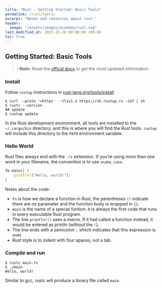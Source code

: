 ```yaml
---
title: "Rust - Getting Started: Basic Tools"
permalink: /rust/tools/
excerpt: "Notes and resources about rust."
header:
  image: "/assets/images/academy/rust.svg"
last_modified_at: 2021-12-26 00:00:00 +00:00
toc: true
---
```


## Getting Started: Basic Tools

> :information_source: **Note:** Read the [offical docs](https://www.rust-lang.org/learn) to get the most updated information.

### Install

Follow `rustup` instructions in [rust-lang.org/tools/install](https://www.rust-lang.org/tools/install)

```console
$ curl --proto '=https' --tlsv1.3 https://sh.rustup.rs -sSf | sh
$ rustc --version
## update
$ rustup update
```

In the Rust development environment, all tools are installed to the `~/.cargo/bin` directory, and this is where you will find the Rust tools.
`rustup` will include this directory to the `PATH` environment variable.


### Hello World

Rust files always end with the `.rs` extension.
If you’re using more than one word in your filename, the convention is to use `snake_case`.

```rs
fn main() {
    println!("Hello, world!");
}
```

Notes about the code:

* `fn` is how we declare a function in Rust, the parentheses `()` indicate there are no parameter and  the function body is wrapped in `{}`.
* `main` is the name of a special funtion: it is always the first code that runs in every executable Rust program.
* The line `println!()` uses a *macro*. If it had called a function instead, it would be entered as println (without the `!`).
* The line ends with a semicolon `;` which indicates that this expression is over.
* Rust style is to indent with four spaces, not a tab.

### Compile and run

```console
$ rustc main.rs
$ ./main
Hello, world!
```
Similar to gcc, rustc will produce a binary file called `main`.
